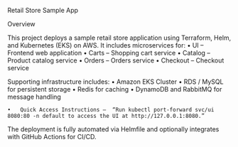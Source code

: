 Retail Store Sample App

Overview

This project deploys a sample retail store application using Terraform, Helm, and Kubernetes (EKS) on AWS. It includes microservices for:
	•	UI – Frontend web application
	•	Carts – Shopping cart service
	•	Catalog – Product catalog service
	•	Orders – Orders service
	•	Checkout – Checkout service

Supporting infrastructure includes:
	•	Amazon EKS Cluster
	•	RDS / MySQL for persistent storage
	•	Redis for caching
	•	DynamoDB and RabbitMQ for message handling

	•	Quick Access Instructions –  “Run kubectl port-forward svc/ui 8080:80 -n default to access the UI at http://127.0.0.1:8080.”

The deployment is fully automated via Helmfile and optionally integrates with GitHub Actions for CI/CD.
